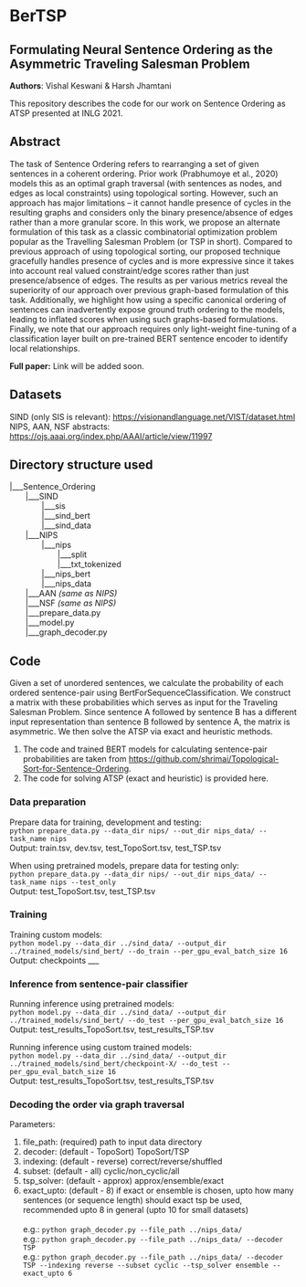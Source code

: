 # BerTSP
## Formulating Neural Sentence Ordering as the Asymmetric Traveling Salesman Problem
**Authors**: Vishal Keswani & Harsh Jhamtani

This repository describes the code for our work on Sentence Ordering as ATSP presented at INLG 2021. 

## Abstract 
The task of Sentence Ordering refers to rearranging a set of given sentences in a coherent ordering. Prior work (Prabhumoye et al., 2020) models this as an optimal graph traversal (with sentences as nodes, and edges as local constraints) using topological sorting. However, such an approach has major limitations – it cannot handle presence of cycles in the resulting graphs and considers only the binary presence/absence of edges rather than a more granular score. In this work, we propose an alternate formulation of this task as a classic combinatorial optimization problem popular as the Travelling Salesman Problem (or TSP in short). Compared to previous approach of using topological sorting, our proposed technique gracefully handles presence of cycles and is more expressive since it takes into account real valued constraint/edge scores rather than just presence/absence of edges. The results as per various metrics reveal the superiority of our approach over previous graph-based formulation of this task. Additionally, we highlight how using a specific canonical ordering of sentences can inadvertently expose ground truth ordering to the models, leading to inflated scores when using such graphs-based formulations. Finally, we note that our approach requires only light-weight fine-tuning of a classification layer built on pre-trained BERT sentence encoder to identify local relationships.

**Full paper:** Link will be added soon.

## Datasets
SIND (only SIS is relevant): https://visionandlanguage.net/VIST/dataset.html <br>
NIPS, AAN, NSF abstracts: https://ojs.aaai.org/index.php/AAAI/article/view/11997 

## Directory structure used
|___Sentence_Ordering  <br>
&emsp;&emsp;|___SIND  <br>
&emsp;&emsp;&emsp;&emsp;|___sis  <br>
&emsp;&emsp;&emsp;&emsp;|___sind_bert  <br>
&emsp;&emsp;&emsp;&emsp;|___sind_data  <br>
&emsp;&emsp;|___NIPS  <br>
&emsp;&emsp;&emsp;&emsp;|___nips  <br>
&emsp;&emsp;&emsp;&emsp;&emsp;&emsp;|___split  <br>
&emsp;&emsp;&emsp;&emsp;&emsp;&emsp;|___txt_tokenized  <br>
&emsp;&emsp;&emsp;&emsp;|___nips_bert  <br>
&emsp;&emsp;&emsp;&emsp;|___nips_data  <br>
&emsp;&emsp;|___AAN  *(same as NIPS)*<br>
&emsp;&emsp;|___NSF  *(same as NIPS)*<br>
&emsp;&emsp;|___prepare_data.py  <br> 
&emsp;&emsp;|___model.py  <br>
&emsp;&emsp;|___graph_decoder.py  <br>

## Code
Given a set of unordered sentences, we calculate the probability of each ordered sentence-pair using BertForSequenceClassification. We construct a matrix with these probabilities which serves as input for the Traveling Salesman Problem. Since sentence A followed by sentence B has a different input representation than sentence B followed by sentence A, the matrix is asymmetric. We then solve the ATSP via exact and heuristic methods. 

1. The code and trained BERT models for calculating sentence-pair probabilities are taken from https://github.com/shrimai/Topological-Sort-for-Sentence-Ordering.
2. The code for solving ATSP (exact and heuristic) is provided here. 

### Data preparation
Prepare data for training, development and testing: <br>
`python prepare_data.py --data_dir nips/ --out_dir nips_data/ --task_name nips` <br>
Output: train.tsv, dev.tsv, test_TopoSort.tsv, test_TSP.tsv <br>

When using pretrained models, prepare data for testing only: <br>
`python prepare_data.py --data_dir nips/ --out_dir nips_data/ --task_name nips --test_only` <br>
Output: test_TopoSort.tsv, test_TSP.tsv <br>

### Training
Training custom models: <br>
`python model.py --data_dir ../sind_data/ --output_dir ../trained_models/sind_bert/ --do_train --per_gpu_eval_batch_size 16` <br>
Output: checkpoints ___ <br>

### Inference from sentence-pair classifier
Running inference using pretrained models: <br>
`python model.py --data_dir ../sind_data/ --output_dir ../trained_models/sind_bert/ --do_test --per_gpu_eval_batch_size 16` <br>
Output: test_results_TopoSort.tsv, test_results_TSP.tsv <br>

Running inference using custom trained models: <br>
`python model.py --data_dir ../sind_data/ --output_dir ../trained_models/sind_bert/checkpoint-X/ --do_test --per_gpu_eval_batch_size 16` <br>
Output: test_results_TopoSort.tsv, test_results_TSP.tsv <br>

### Decoding the order via graph traversal
Parameters: <br>
1. file_path: (required) path to input data directory <br>
2. decoder: (default - TopoSort) TopoSort/TSP <br>
3. indexing: (default - reverse) correct/reverse/shuffled <br>
4. subset: (default - all) cyclic/non_cyclic/all <br>
5. tsp_solver: (default - approx) approx/ensemble/exact <br>
6. exact_upto: (default - 8) if exact or ensemble is chosen, upto how many sentences (or sequence length) should exact tsp be used, recommended upto 8 in general (upto 10 for small datasets) <br><br>
e.g.: `python graph_decoder.py --file_path ../nips_data/` <br>
e.g.: `python graph_decoder.py --file_path ../nips_data/ --decoder TSP` <br>
e.g.: `python graph_decoder.py --file_path ../nips_data/ --decoder TSP --indexing reverse --subset cyclic --tsp_solver ensemble --exact_upto 6` <br>
